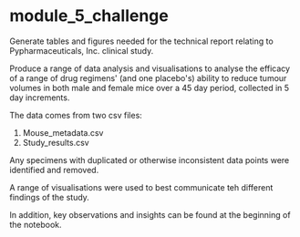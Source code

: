 # module_5_challenge
Generate tables and figures needed for the technical report relating to Pypharmaceuticals, Inc. clinical study.

Produce a range of data analysis and visualisations to analyse the efficacy of a range of drug regimens' (and one placebo's) ability to reduce tumour volumes in both male and female mice over a 45 day period, collected in 5 day increments.

The data comes from two csv files:
  1. Mouse_metadata.csv
  2. Study_results.csv

Any specimens with duplicated or otherwise inconsistent data points were identified and removed.

A range of visualisations were used to best communicate teh different findings of the study.

In addition, key observations and insights can be found at the beginning of the notebook.

